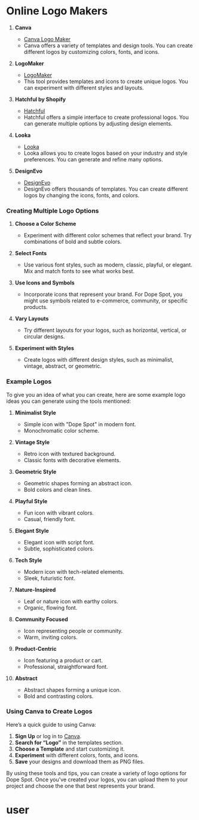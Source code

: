 # Online Logo Makers

1. **Canva**
   - [Canva Logo Maker](https://www.canva.com/logo-maker/)
   - Canva offers a variety of templates and design tools. You can create different logos by customizing colors, fonts, and icons.

2. **LogoMaker**
   - [LogoMaker](https://www.logomaker.com/)
   - This tool provides templates and icons to create unique logos. You can experiment with different styles and layouts.

3. **Hatchful by Shopify**
   - [Hatchful](https://hatchful.shopify.com/)
   - Hatchful offers a simple interface to create professional logos. You can generate multiple options by adjusting design elements.

4. **Looka**
   - [Looka](https://looka.com/logo-maker/)
   - Looka allows you to create logos based on your industry and style preferences. You can generate and refine many options.

5. **DesignEvo**
   - [DesignEvo](https://www.designevo.com/)
   - DesignEvo offers thousands of templates. You can create different logos by changing the icons, fonts, and colors.

### Creating Multiple Logo Options

1. **Choose a Color Scheme**
   - Experiment with different color schemes that reflect your brand. Try combinations of bold and subtle colors.

2. **Select Fonts**
   - Use various font styles, such as modern, classic, playful, or elegant. Mix and match fonts to see what works best.

3. **Use Icons and Symbols**
   - Incorporate icons that represent your brand. For Dope Spot, you might use symbols related to e-commerce, community, or specific products.

4. **Vary Layouts**
   - Try different layouts for your logos, such as horizontal, vertical, or circular designs.

5. **Experiment with Styles**
   - Create logos with different design styles, such as minimalist, vintage, abstract, or geometric.

### Example Logos

To give you an idea of what you can create, here are some example logo ideas you can generate using the tools mentioned:

1. **Minimalist Style**
   - Simple icon with "Dope Spot" in modern font.
   - Monochromatic color scheme.

2. **Vintage Style**
   - Retro icon with textured background.
   - Classic fonts with decorative elements.

3. **Geometric Style**
   - Geometric shapes forming an abstract icon.
   - Bold colors and clean lines.

4. **Playful Style**
   - Fun icon with vibrant colors.
   - Casual, friendly font.

5. **Elegant Style**
   - Elegant icon with script font.
   - Subtle, sophisticated colors.

6. **Tech Style**
   - Modern icon with tech-related elements.
   - Sleek, futuristic font.

7. **Nature-Inspired**
   - Leaf or nature icon with earthy colors.
   - Organic, flowing font.

8. **Community Focused**
   - Icon representing people or community.
   - Warm, inviting colors.

9. **Product-Centric**
   - Icon featuring a product or cart.
   - Professional, straightforward font.

10. **Abstract**
    - Abstract shapes forming a unique icon.
    - Bold and contrasting colors.

### Using Canva to Create Logos

Here’s a quick guide to using Canva:

1. **Sign Up** or log in to [Canva](https://www.canva.com/).
2. **Search for “Logo”** in the templates section.
3. **Choose a Template** and start customizing it.
4. **Experiment** with different colors, fonts, and icons.
5. **Save** your designs and download them as PNG files.

By using these tools and tips, you can create a variety of logo options for Dope Spot. Once you've created your logos, you can upload them to your project and choose the one that best represents your brand.
# user


